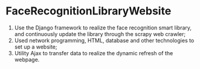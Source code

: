 # FaceRecognitionLibraryWebsite
1. Use the Django framework to realize the face recognition smart library, and continuously update the library through the scrapy web crawler;
2. Used network programming, HTML, database and other technologies to set up a website;
3. Utility Ajax to transfer data to realize the dynamic refresh of the webpage.
